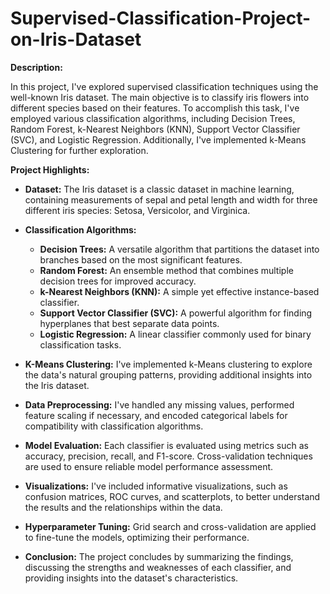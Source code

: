 # Supervised-Classification-Project-on-Iris-Dataset


**Description:**

In this project, I've explored supervised classification techniques using the well-known Iris dataset. The main objective is to classify iris flowers into different species based on their features. To accomplish this task, I've employed various classification algorithms, including Decision Trees, Random Forest, k-Nearest Neighbors (KNN), Support Vector Classifier (SVC), and Logistic Regression. Additionally, I've implemented k-Means Clustering for further exploration.

**Project Highlights:**

- **Dataset:** The Iris dataset is a classic dataset in machine learning, containing measurements of sepal and petal length and width for three different iris species: Setosa, Versicolor, and Virginica.

- **Classification Algorithms:**
  - **Decision Trees:** A versatile algorithm that partitions the dataset into branches based on the most significant features.
  - **Random Forest:** An ensemble method that combines multiple decision trees for improved accuracy.
  - **k-Nearest Neighbors (KNN):** A simple yet effective instance-based classifier.
  - **Support Vector Classifier (SVC):** A powerful algorithm for finding hyperplanes that best separate data points.
  - **Logistic Regression:** A linear classifier commonly used for binary classification tasks.

- **K-Means Clustering:** I've implemented k-Means clustering to explore the data's natural grouping patterns, providing additional insights into the Iris dataset.

- **Data Preprocessing:** I've handled any missing values, performed feature scaling if necessary, and encoded categorical labels for compatibility with classification algorithms.

- **Model Evaluation:** Each classifier is evaluated using metrics such as accuracy, precision, recall, and F1-score. Cross-validation techniques are used to ensure reliable model performance assessment.

- **Visualizations:** I've included informative visualizations, such as confusion matrices, ROC curves, and scatterplots, to better understand the results and the relationships within the data.

- **Hyperparameter Tuning:** Grid search and cross-validation are applied to fine-tune the models, optimizing their performance.

- **Conclusion:** The project concludes by summarizing the findings, discussing the strengths and weaknesses of each classifier, and providing insights into the dataset's characteristics.

